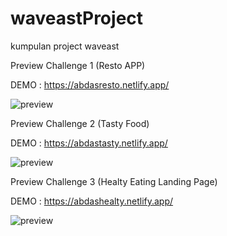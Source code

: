 # waveastProject
kumpulan project waveast



Preview Challenge 1 (Resto APP)


DEMO : https://abdasresto.netlify.app/

![preview](https://user-images.githubusercontent.com/87264553/137738468-82c2de4f-747b-45f0-adf4-7df088273ad3.png)


Preview Challenge 2 (Tasty Food)


DEMO : https://abdastasty.netlify.app/

![preview](https://user-images.githubusercontent.com/87264553/138650850-3ea9192e-a443-4f3f-857a-d4bf455f1c50.png)


Preview Challenge 3 (Healty Eating Landing Page)


DEMO : https://abdashealty.netlify.app/

![preview](https://user-images.githubusercontent.com/87264553/138649378-e140e036-f5f7-43ae-adc6-62ac329e710c.png)


